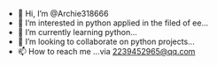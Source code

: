 - 👋 Hi, I’m @Archie318666
- 👀 I’m interested in python applied in the filed of ee...
- 🌱 I’m currently learning python...
- 💞️ I’m looking to collaborate on python projects...
- 📫 How to reach me ...via 2239452965@qq.com

<!---
Archie318666/Archie318666 is a ✨ special ✨ repository because its `README.md` (this file) appears on your GitHub profile.
You can click the Preview link to take a look at your changes.
--->
